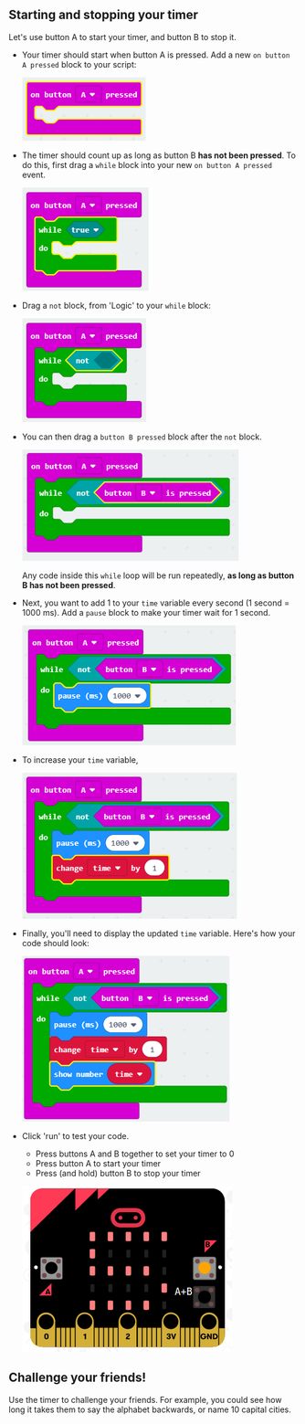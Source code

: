 ## Starting and stopping your timer

Let's use button A to start your timer, and button B to stop it.

+ Your timer should start when button A is pressed. Add a new `on button A pressed` block to your script:
    
    ![képernyőkép](images/clock-a-pressed.png)

+ The timer should count up as long as button B **has not been pressed**. To do this, first drag a `while` block into your new `on button A pressed` event.
    
    ![screenshot](images/clock-while.png)

+ Drag a `not` block, from 'Logic' to your `while` block:
    
    ![screenshot](images/clock-not.png)

+ You can then drag a `button B pressed` block after the `not` block.
    
    ![screenshot](images/clock-b-pressed.png)
    
    Any code inside this `while` loop will be run repeatedly, **as long as button B has not been pressed**.

+ Next, you want to add 1 to your `time` variable every second (1 second = 1000 ms). Add a `pause` block to make your timer wait for 1 second.
    
    ![screenshot](images/clock-pause.png)

+ To increase your `time` variable,
    
    ![screenshot](images/clock-change-time.png)

+ Finally, you'll need to display the updated `time` variable. Here's how your code should look:
    
    ![screenshot](images/clock-update.png)

+ Click 'run' to test your code.
    
    + Press buttons A and B together to set your timer to 0
    + Press button A to start your timer
    + Press (and hold) button B to stop your timer
    
    ![screenshot](images/clock-test.png)

## Challenge your friends!

Use the timer to challenge your friends. For example, you could see how long it takes them to say the alphabet backwards, or name 10 capital cities.